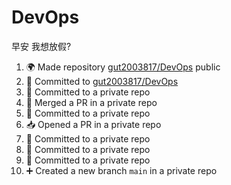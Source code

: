 # DevOps
早安 我想放假?

<!--START_SECTION:activity-->
1. 🌍 Made repository [gut2003817/DevOps](https://github.com/gut2003817/DevOps) public
2. 📝 Committed to [gut2003817/DevOps](https://github.com/gut2003817/DevOps/commit/87e09c9e7d4ba37f292f579131ad35f87fbdfb59)
3. 📝 Committed to a private repo
4. 🔀 Merged a PR in a private repo
5. 📝 Committed to a private repo
6. 📥 Opened a PR in a private repo
7. 📝 Committed to a private repo
8. 📝 Committed to a private repo
9. 📝 Committed to a private repo
10. ➕ Created a new branch `main` in a private repo
<!--END_SECTION:activity-->            
